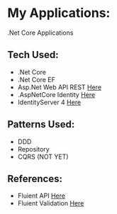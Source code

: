 # My Applications:
  .Net Core Applications
  
## Tech Used:
  * .Net Core
  * .Net Core EF
  * Asp.Net Web API REST [Here](https://docs.microsoft.com/en-us/aspnet/core/web-api/?view=aspnetcore-3.1)
  * .AspNetCore Identity [Here](https://docs.microsoft.com/en-us/aspnet/core/security/authentication/identity?view=aspnetcore-3.1&tabs=visual-studio)
  * IdentityServer 4 [Here](http://docs.identityserver.io/en/latest/)
 
## Patterns Used:
 *  DDD
 *  Repository
 *  CQRS (NOT YET)

## References:
* Fluient API [Here](https://www.learnentityframeworkcore.com/configuration/fluent-api)
* Fluient Validation [Here](https://fluentvalidation.net/start)
